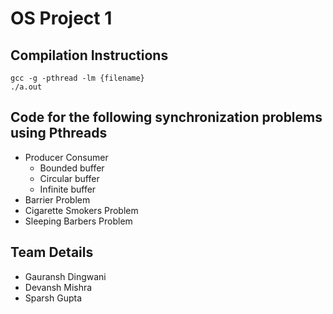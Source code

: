 # OS Project 1

## Compilation Instructions
```
gcc -g -pthread -lm {filename}
./a.out
```

## Code for the following synchronization problems using Pthreads

- Producer Consumer
    - Bounded buffer
    - Circular buffer
    - Infinite buffer
- Barrier Problem
- Cigarette Smokers Problem
- Sleeping Barbers Problem

## Team Details

- Gauransh Dingwani
- Devansh Mishra
- Sparsh Gupta 
